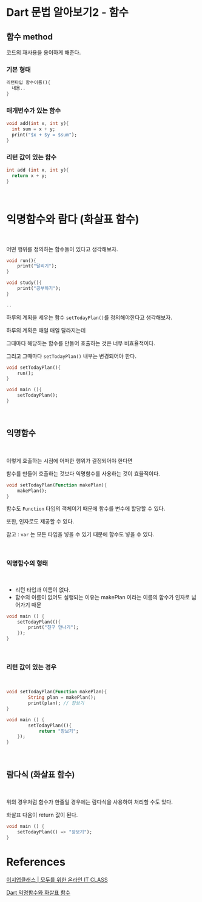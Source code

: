 # Dart 문법 알아보기2 - 함수

## 함수 method

코드의 재사용을 용이하게 해준다.

### 기본 형태

```dart
리턴타입 함수이름(){
  내용..
}
```

### 매개변수가 있는 함수

```dart
void add(int x, int y){
  int sum = x + y;
  print("$x + $y = $sum");
}
```

### 리턴 값이 있는 함수

```dart
int add (int x, int y){
  return x + y;
}
```
</br>

# 익명함수와 람다 (화살표 함수)

</br>

어떤 행위를 정의하는 함수들이 있다고 생각해보자.

```dart
void run(){
	print("달리기");
}

void study(){
	print("공부하기");
}

..
```

하루의 계획을 세우는 함수 `setTodayPlan()`를 정의해야한다고 생각해보자.

하루의 계획은 매일 매일 달라지는데 

그때마다 해당하는 함수를 만들어 호출하는 것은 너무 비효율적이다.

그리고 그때마다 `setTodayPlan()` 내부는 변경되어야 한다.

```dart
void setTodayPlan(){
	run();
}

void main (){
	setTodayPlan();
}
```
</br>

## 익명함수
</br>

이렇게 호출하는 시점에 어떠한 행위가 결정되어야 한다면

함수를 만들어 호출하는 것보다 익명함수를 사용하는 것이 효율적이다.

```dart
void setTodayPlan(Function makePlan){
	makePlan();
}
```

함수도 `Function` 타입의 객체이기 때문에 함수를 변수에 할당할 수 있다.

또한, 인자로도 제공할 수 있다.

참고 : `var` 는 모든 타입을 넣을 수 있기 때문에 함수도 넣을 수 있다.

</br>

### 익명함수의 형태

</br>

- 리턴 타입과 이름이 없다.
- 함수의 이름이 없어도 실행되는 이유는 makePlan 이라는 이름의 함수가 인자로 넘어가기 때문

```dart
void main () {
	setTodayPlan((){
	    print("친구 만나기");
	});
}
```

 </br>

### 리턴 값이 있는 경우

</br>

```dart
void setTodayPlan(Function makePlan){
		String plan = makePlan();
		print(plan); // 장보기
}

void main () {
		setTodayPlan((){
			return "장보기";
	});
}

```

</br>

## 람다식 (화살표 함수)

</br>

위의 경우처럼 함수가 한줄일 경우에는 람다식을 사용하여 처리할 수도 있다.

화살표 다음이 return 값이 된다.

```dart
void main () {
	setTodayPlan(() => "장보기");
}
```

# References
[이지업클래스 | 모두를 위한 온라인 IT CLASS](https://easyupclass.e-itwill.com/classroom/index.jsp?cuid=2354)

[Dart 익명함수와 화살표 함수](https://velog.io/@ruinak_4127/Dart-%EC%9D%B5%EB%AA%85%ED%95%A8%EC%88%98%EC%99%80-%ED%99%94%EC%82%B4%ED%91%9C-%ED%95%A8%EC%88%98)